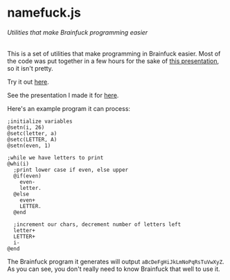 # namefuck.js
###### Utilities that make Brainfuck programming easier

This is a set of utilities that make programming in Brainfuck easier.  Most of the code was put together in a few hours for the sake of [this presentation](https://goo.gl/8Ok435), so it isn't pretty.

Try it out [here](https://pimlu.github.io/bfutil/).

See the presentation I made it for [here](https://goo.gl/8Ok435).

Here's an example program it can process:

```
;initialize variables
@setn(i, 26)
@setc(letter, a)
@setc(LETTER, A)
@setn(even, 1)

;while we have letters to print
@whi(i)
  ;print lower case if even, else upper
  @if(even)
    even-
    letter.
  @else
    even+
    LETTER.
  @end

  ;increment our chars, decrement number of letters left
  letter+
  LETTER+
  i-
@end
```

The Brainfuck program it generates will output `aBcDeFgHiJkLmNoPqRsTuVwXyZ`.  As you can see, you don't really need to know Brainfuck that well to use it.